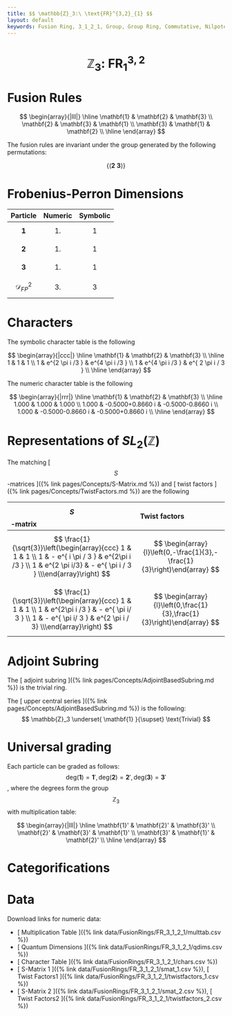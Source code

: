 ```yaml
---
title: $$ \mathbb{Z}_3:\ \text{FR}^{3,2}_{1} $$
layout: default
keywords: Fusion Ring, 3_1_2_1, Group, Group Ring, Commutative, Nilpotent
---
```

# $$ \mathbb{Z}_3:\ \text{FR}^{3,2}_{1} $$


# Fusion Rules

$$
\begin{array}{|lll|}
\hline
 \mathbf{1} & \mathbf{2} & \mathbf{3} \\
 \mathbf{2} & \mathbf{3} & \mathbf{1} \\
 \mathbf{3} & \mathbf{1} & \mathbf{2} \\
\hline
\end{array}
$$


The fusion rules are invariant under the group generated by the following permutations:

$$ \{(\mathbf{2} \  \mathbf{3})\} $$

# Frobenius-Perron Dimensions

| Particle | Numeric | Symbolic |
| :------ | :------ | :------ |
| $$ \mathbf{1} $$ | $$ 1. $$ | $$ 1 $$ |
| $$ \mathbf{2} $$ | $$ 1. $$ | $$ 1 $$ |
| $$ \mathbf{3} $$ | $$ 1. $$ | $$ 1 $$ |
| $$ \mathcal{D}_{FP}^2 $$ | $$ 3. $$ | $$ 3 $$ |

# Characters

The symbolic character table is the following

$$
\begin{array}{|ccc|}
\hline
 \mathbf{1} & \mathbf{2} & \mathbf{3} \\
\hline
 1 & 1 & 1 \\
 1 & e^{2 \pi i /3 } & e^{4 \pi i /3 } \\
 1 & e^{4 \pi i /3 } & e^{ 2 \pi i / 3 } \\
\hline
\end{array}
$$

The numeric character table is the following

$$
\begin{array}{|rrr|}
\hline
 \mathbf{1} & \mathbf{2} & \mathbf{3} \\
\hline
 1.000 & 1.000 & 1.000 \\
 1.000 & -0.5000+0.8660 i & -0.5000-0.8660 i \\
 1.000 & -0.5000-0.8660 i & -0.5000+0.8660 i \\
\hline
\end{array}
$$

# Representations of $SL_2(\mathbb{Z})$

The matching [ $$ S $$-matrices ]({% link pages/Concepts/S-Matrix.md %}) and [ twist factors ]({% link pages/Concepts/TwistFactors.md %}) are the following

| $$ S $$-matrix | Twist factors |
| :------ | :------ |
| $$ \frac{1}{\sqrt{3}}\left(\begin{array}{ccc} 1 & 1 & 1 \\ 1 & - e^{ i \pi / 3 }  & e^{2\pi i /3 } \\ 1 & e^{2 \pi i/3}  & - e^{ \pi i / 3 } \\\end{array}\right) $$ | $$ \begin{array}{l}\left(0,-\frac{1}{3},-\frac{1}{3}\right)\end{array} $$ |
| $$ \frac{1}{\sqrt{3}}\left(\begin{array}{ccc} 1 & 1 & 1 \\ 1 & e^{2\pi i /3 }     &  - e^{  \pi i/ 3 }  \\ 1 & - e^{ \pi i/ 3 }  & e^{2 \pi i / 3} \\\end{array}\right) $$ | $$ \begin{array}{l}\left(0,\frac{1}{3},\frac{1}{3}\right)\end{array} $$ |

# Adjoint Subring

The [ adjoint subring ]({% link pages/Concepts/AdjointBasedSubring.md %}) is the trivial ring.

The [ upper central series ]({% link pages/Concepts/AdjointBasedSubring.md %}) is the following:
$$
\mathbb{Z}_3 \underset{ \mathbf{1} }{\supset}  \text{Trivial}
$$

# Universal grading

Each particle can be graded as follows: $$ \text{deg}(\mathbf{1}) = \mathbf{1}', \text{deg}(\mathbf{2}) = \mathbf{2}', \text{deg}(\mathbf{3}) = \mathbf{3}' $$, where the degrees form the group $$ \mathbb{Z}_3 $$ with multiplication table:

$$
\begin{array}{|lll|}
\hline
 \mathbf{1}' & \mathbf{2}' & \mathbf{3}' \\
 \mathbf{2}' & \mathbf{3}' & \mathbf{1}' \\
 \mathbf{3}' & \mathbf{1}' & \mathbf{2}' \\
\hline
\end{array}
$$

# Categorifications



# Data

Download links for numeric data:

* [ Multiplication Table ]({% link data/FusionRings/FR_3_1_2_1/multtab.csv %})
* [ Quantum Dimensions ]({% link data/FusionRings/FR_3_1_2_1/qdims.csv %})
* [ Character Table ]({% link data/FusionRings/FR_3_1_2_1/chars.csv %})
* [ S-Matrix 1 ]({% link data/FusionRings/FR_3_1_2_1/smat_1.csv %}), [ Twist Factors1 ]({% link data/FusionRings/FR_3_1_2_1/twistfactors_1.csv %})
* [ S-Matrix 2 ]({% link data/FusionRings/FR_3_1_2_1/smat_2.csv %}), [ Twist Factors2 ]({% link data/FusionRings/FR_3_1_2_1/twistfactors_2.csv %})